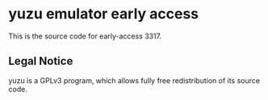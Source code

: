 yuzu emulator early access
=============

This is the source code for early-access 3317.

## Legal Notice

yuzu is a GPLv3 program, which allows fully free redistribution of its source code.